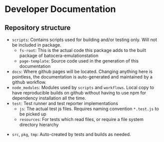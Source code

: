 # Developer Documentation

## Repository structure

- `scripts`: Contains scripts used for building and/or testing only. Will not be included in package.
    - `fs-root`: This is the actual code this package adds to the built package of batocera-emulationstation
    - `page-template`: Source code used in the generation of this documentation
- `docs`: Where github pages will be located. Changing anything here is pointless, the documentation is auto-generated and maintained by a github workflow.
- `node_modules`: Modules used by `scripts` and `workflows`. Local copy to have reproducible builds on github without having to use npm for dependency installation all the time.
- `test`: Test runner and test reporter implementations
    - `js`: The actual test js files. Requires naming convention `*.test.js` to be picked up
    - `resources`: For tests which read files, or require a file system directory hierarchy
* `src`, `pkg`, `tmp`: Auto-created by tests and builds as needed.
